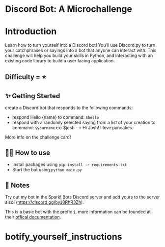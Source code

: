# Discord Bot: A Microchallenge

# Introduction
Learn how to turn yourself into a Discord bot! You’ll use Discord.py to turn your catchphrases or sayings into a bot that anyone can interact
with. This challenge will help you build your skills in Python, and interacting with an existing code library to build a user facing application.

## Difficulty = ⭐️

## ✨ Getting Started

create a Discord bot that responds to the following commands:
- respond Hello {name} to command: `$hello`
- respond with a randomly selected saying from a list of your creation to command: `$yourname`
ex: $josh --> Hi Josh! I love pancakes.

More info on the challenge card!

## 💁‍♀️ How to use

- Install packages using `pip install -r requirements.txt`
- Start the bot using `python main.py`

## 📝 Notes

Try out my bot in the Spark! Bots Discord server and add yours to the server also! 
(https://discord.gg/byJ8RhR3Zh).

This is a basic bot with the prefix `$`, more information can be founded at their [offical documentation](https://discordpy.readthedocs.io/en/stable/api.html).
# botify_yourself_instructions
